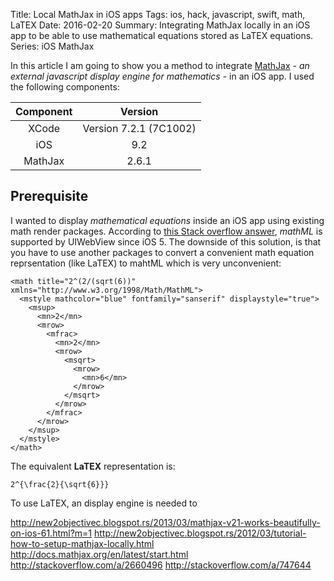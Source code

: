 Title: Local MathJax in iOS apps
Tags: ios, hack, javascript, swift, math, LaTEX
Date: 2016-02-20
Summary: Integrating MathJax locally in an iOS app to be able to use mathematical equations stored as LaTEX equations.
Series: iOS MathJax

In this article I am going to show you a method to integrate [MathJax](https://www.mathjax.org) - _an external javascript display engine for mathematics_ - in an iOS app. I used the following components:

| Component | Version |
|:-----:|:--------------------:|
| XCode | Version 7.2.1 (7C1002) |
| iOS   | 9.2                    |
| MathJax | 2.6.1                |

## Prerequisite

I wanted to display _mathematical equations_ inside an iOS app using existing math render packages. According to [this Stack overflow answer](http://stackoverflow.com/a/16002611), _mathML_ is supported by UIWebView since iOS 5. The downside of this solution, is that you have to use another packages to convert a convenient math equation reprsentation (like LaTEX) to mahtML which is very unconvenient:

```
<math title="2^(2/(sqrt(6))" xmlns="http://www.w3.org/1998/Math/MathML">
  <mstyle mathcolor="blue" fontfamily="sanserif" displaystyle="true">
    <msup>
      <mn>2</mn>
      <mrow>
        <mfrac>
          <mn>2</mn>
          <mrow>
            <msqrt>
              <mrow>
                <mn>6</mn>
              </mrow>
            </msqrt>
          </mrow>
        </mfrac>
      </mrow>
    </msup>
  </mstyle>
</math>
```

The equivalent __LaTEX__ representation is:

```
2^{\frac{2}{\sqrt{6}}}
```

To use LaTEX, an display engine is needed to








http://new2objectivec.blogspot.rs/2013/03/mathjax-v21-works-beautifully-on-ios-61.html?m=1
http://new2objectivec.blogspot.rs/2012/03/tutorial-how-to-setup-mathjax-locally.html
http://docs.mathjax.org/en/latest/start.html
http://stackoverflow.com/a/2660496
http://stackoverflow.com/a/747644

